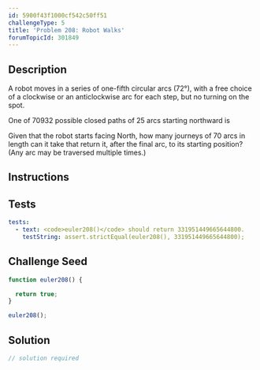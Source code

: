 ```yaml
---
id: 5900f43f1000cf542c50ff51
challengeType: 5
title: 'Problem 208: Robot Walks'
forumTopicId: 301849
---
```


## Description

<section id='description'>

A robot moves in a series of one-fifth circular arcs (72°), with a free choice of a clockwise or an anticlockwise arc for each step, but no turning on the spot.

One of 70932 possible closed paths of 25 arcs starting northward is

Given that the robot starts facing North, how many journeys of 70 arcs in length can it take that return it, after the final arc, to its starting position? (Any arc may be traversed multiple times.)

</section>

## Instructions

<section id='instructions'>

</section>

## Tests

<section id='tests'>

```yml
tests:
  - text: <code>euler208()</code> should return 331951449665644800.
    testString: assert.strictEqual(euler208(), 331951449665644800);

```

</section>

## Challenge Seed

<section id='challengeSeed'>

<div id='js-seed'>

```js
function euler208() {

  return true;
}

euler208();
```

</div>

</section>

## Solution

<section id='solution'>

```js
// solution required
```

</section>
